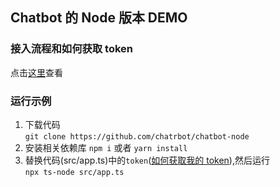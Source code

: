 ## Chatbot 的 Node 版本 DEMO

### 接入流程和如何获取 token

点击[这里](https://github.com/chatrbot/chatbot)查看

### 运行示例

1. 下载代码  
   `git clone https://github.com/chatrbot/chatbot-node`
2. 安装相关依赖库
   `npm i` 或者 `yarn install`
3. 替换代码(src/app.ts)中的`token`([如何获取我的 token](https://github.com/chatrbot/chatbot#faq)),然后运行  
   `npx ts-node src/app.ts`
